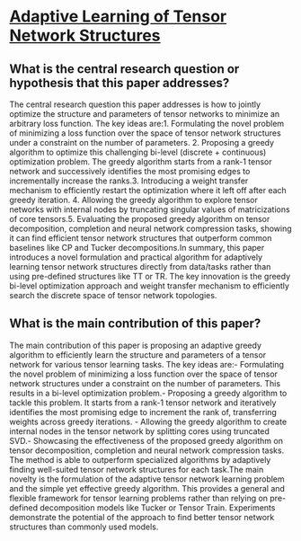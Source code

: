 # [Adaptive Learning of Tensor Network Structures](https://arxiv.org/abs/2008.05437v2)

## What is the central research question or hypothesis that this paper addresses?

The central research question this paper addresses is how to jointly optimize the structure and parameters of tensor networks to minimize an arbitrary loss function. The key ideas are:1. Formulating the novel problem of minimizing a loss function over the space of tensor network structures under a constraint on the number of parameters. 2. Proposing a greedy algorithm to optimize this challenging bi-level (discrete + continuous) optimization problem. The greedy algorithm starts from a rank-1 tensor network and successively identifies the most promising edges to incrementally increase the ranks.3. Introducing a weight transfer mechanism to efficiently restart the optimization where it left off after each greedy iteration. 4. Allowing the greedy algorithm to explore tensor networks with internal nodes by truncating singular values of matricizations of core tensors.5. Evaluating the proposed greedy algorithm on tensor decomposition, completion and neural network compression tasks, showing it can find efficient tensor network structures that outperform common baselines like CP and Tucker decompositions.In summary, this paper introduces a novel formulation and practical algorithm for adaptively learning tensor network structures directly from data/tasks rather than using pre-defined structures like TT or TR. The key innovation is the greedy bi-level optimization approach and weight transfer mechanism to efficiently search the discrete space of tensor network topologies.


## What is the main contribution of this paper?

The main contribution of this paper is proposing an adaptive greedy algorithm to efficiently learn the structure and parameters of a tensor network for various tensor learning tasks. The key ideas are:- Formulating the novel problem of minimizing a loss function over the space of tensor network structures under a constraint on the number of parameters. This results in a bi-level optimization problem.- Proposing a greedy algorithm to tackle this problem. It starts from a rank-1 tensor network and iteratively identifies the most promising edge to increment the rank of, transferring weights across greedy iterations. - Allowing the greedy algorithm to create internal nodes in the tensor network by splitting cores using truncated SVD.- Showcasing the effectiveness of the proposed greedy algorithm on tensor decomposition, completion and neural network compression tasks. The method is able to outperform specialized algorithms by adaptively finding well-suited tensor network structures for each task.The main novelty is the formulation of the adaptive tensor network learning problem and the simple yet effective greedy algorithm. This provides a general and flexible framework for tensor learning problems rather than relying on pre-defined decomposition models like Tucker or Tensor Train. Experiments demonstrate the potential of the approach to find better tensor network structures than commonly used models.

